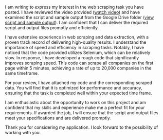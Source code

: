 

I am writing to express my interest in the web scraping task you have posted. I have reviewed the video provided ([watch video](https://www.veed.io/view/9c5b4b67-a357-4050-8675-0e09bb79a089?panel=quality-survey)) and have examined the script and sample output from the Google Drive folder ([view script and sample output](https://drive.google.com/drive/folders/1hJ1hLjiWyxYz3bgynYhcp2K9_Phlzp3I)). I am confident that I can deliver the required script and output files promptly and efficiently.

I have extensive experience in web scraping and data extraction, with a proven track record of delivering high-quality results. I understand the importance of speed and efficiency in scraping tasks. Notably, I have noticed that the code provided utilizes Selenium, which can be relatively slow. In response, I have developed a rough code that significantly improves scraping speed. This code can scrape all companies on the first page within 5 minutes, achieving a rate of up to 20,000 companies in the same timeframe.

For your review, I have attached my code and the corresponding scraped data. You will find that it is optimized for performance and accuracy, ensuring that the task is completed well within your expected time frame.

I am enthusiastic about the opportunity to work on this project and am confident that my skills and experience make me a perfect fit for your requirements. If awarded the job, I will ensure that the script and output files meet your specifications and are delivered promptly.

Thank you for considering my application. I look forward to the possibility of working with you.

